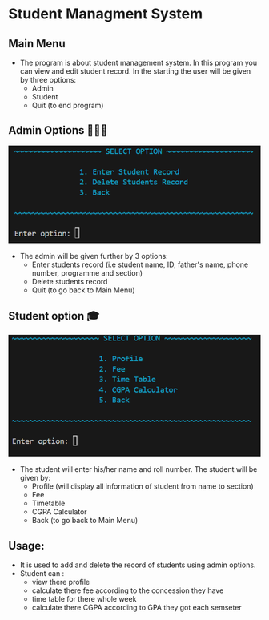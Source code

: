 # Student Managment System

## Main Menu
 - The program is about student management system. In this program you can view and edit student record. In the starting the user will be given by three options:
    - Admin
    - Student
    - Quit (to end program)


## Admin Options 👨🏻‍💻
![alt text](image.png)
- The admin will be given further by 3 options:
    - Enter students record (i.e student name, ID, father's name, phone number, programme and section)
    - Delete students record
    - Quit (to go back to Main Menu)

## Student option 🎓
![alt text](image-1.png)
- The student will enter his/her name and roll number. The student will be given by:
    - Profile (will display all information of student from name to section)
    - Fee
    - Timetable
    - CGPA Calculator 
    - Back (to go back to Main Menu)

## Usage:
 - It is used to add and delete the record of students using admin options.
 - Student can :
    - view there profile 
    - calculate there fee according to the concession they have
    - time table for there whole week
    - calculate there CGPA according to GPA they got each semseter



